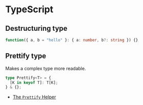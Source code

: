 # TypeScript

## Destructuring type

```typescript
function({ a, b = "hello" }: { a: number, b?: string }) {}
```

## Prettify type

Makes a complex type more readable.

```typescript
type Prettify<T> = {
  [K in keyof T]: T[K];
} & {};
```

- [The `Prettify` Helper](https://www.totaltypescript.com/concepts/the-prettify-helper)
